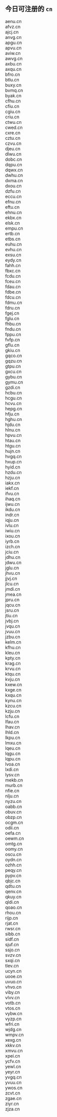 
## 今日可注册的 `cn`
>
aenu.cn   
afvz.cn   
ajcj.cn   
anvg.cn   
apgu.cn   
apvu.cn   
aviw.cn   
awvg.cn   
axbu.cn   
axqu.cn   
bfro.cn   
btlu.cn   
buxy.cn   
bvmq.cn   
byak.cn   
cfhu.cn   
cfiu.cn   
cgiu.cn   
criu.cn   
ctwu.cn   
cwed.cn   
cxre.cn   
cztu.cn   
czvu.cn   
djeu.cn   
dlwu.cn   
dobc.cn   
dqpu.cn   
dqwx.cn   
dwhu.cn   
dxma.cn   
dxou.cn   
dzfu.cn   
eccu.cn   
efnu.cn   
eftu.cn   
ehnu.cn   
ekbx.cn   
elsk.cn   
empu.cn   
ertb.cn   
etbs.cn   
euhu.cn   
evhu.cn   
exsu.cn   
eydy.cn   
fahh.cn   
fbxc.cn   
fcdu.cn   
fceu.cn   
fdau.cn   
fdbe.cn   
fdcu.cn   
fdmu.cn   
fdru.cn   
fgej.cn   
fglu.cn   
fhbu.cn   
fndu.cn   
fppu.cn   
fvfp.cn   
gflu.cn   
gkiu.cn   
gqco.cn   
gqzu.cn   
gtpu.cn   
gxcu.cn   
gybu.cn   
gymu.cn   
gzdi.cn   
hcbu.cn   
hcgu.cn   
hcvu.cn   
hepg.cn   
hfju.cn   
hghu.cn   
hjdu.cn   
hlnu.cn   
hpvu.cn   
htau.cn   
htgu.cn   
hujn.cn   
hvgq.cn   
hxup.cn   
hyid.cn   
hzdu.cn   
hzju.cn   
iakx.cn   
iekf.cn   
ifvu.cn   
ihaq.cn   
ijwu.cn   
ikdu.cn   
indr.cn   
iqju.cn   
ivlu.cn   
iwiu.cn   
ixou.cn   
iyrb.cn   
izch.cn   
jciu.cn   
jdhu.cn   
jdwu.cn   
jglu.cn   
jhvu.cn   
jjvj.cn   
jlcu.cn   
jmdi.cn   
jmea.cn   
jpru.cn   
jqcu.cn   
jsru.cn   
jtiu.cn   
jvbj.cn   
jvqu.cn   
jvuu.cn   
jzbu.cn   
kelm.cn   
kfhu.cn   
kleu.cn   
kpty.cn   
krag.cn   
krvu.cn   
ktqu.cn   
kvju.cn   
kxew.cn   
kxge.cn   
kxqu.cn   
kynu.cn   
kzcu.cn   
kzju.cn   
lcfu.cn   
lfau.cn   
lhav.cn   
lhld.cn   
lkpu.cn   
lmxu.cn   
lqeu.cn   
lqgu.cn   
lqpu.cn   
lvoa.cn   
lxdi.cn   
lysv.cn   
mekb.cn   
murb.cn   
nfie.cn   
nlju.cn   
nyzu.cn   
oabb.cn   
obuv.cn   
obzp.cn   
ocgm.cn   
odii.cn   
oefa.cn   
oewm.cn   
omtg.cn   
oomy.cn   
oscu.cn   
oydn.cn   
ozhh.cn   
peqy.cn   
pypv.cn   
qbjc.cn   
qdtu.cn   
qenv.cn   
qkuy.cn   
qldi.cn   
qoao.cn   
rhou.cn   
rijp.cn   
rjat.cn   
rwsr.cn   
sibb.cn   
sidf.cn   
sjuf.cn   
ssjo.cn   
svzv.cn   
sxqi.cn   
tlev.cn   
ucyn.cn   
uooe.cn   
uvuo.cn   
vhvo.cn   
viby.cn   
vlvv.cn   
votb.cn   
vtos.cn   
vybw.cn   
vyzp.cn   
wfri.cn   
wjdg.cn   
wmpv.cn   
xexg.cn   
xkkv.cn   
xmvu.cn   
xpei.cn   
ycfv.cn   
yewl.cn   
yeyr.cn   
yvgq.cn   
yvuu.cn   
ywos.cn   
zcvt.cn   
zgae.cn   
ziyr.cn   
zjza.cn   

